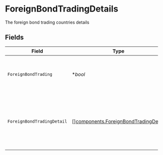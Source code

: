 # ForeignBondTradingDetails

The foreign bond trading countries details


## Fields

| Field                                                                                        | Type                                                                                         | Required                                                                                     | Description                                                                                  | Example                                                                                      |
| -------------------------------------------------------------------------------------------- | -------------------------------------------------------------------------------------------- | -------------------------------------------------------------------------------------------- | -------------------------------------------------------------------------------------------- | -------------------------------------------------------------------------------------------- |
| `ForeignBondTrading`                                                                         | **bool*                                                                                      | :heavy_minus_sign:                                                                           | Does the account anticipate trading in foreign bonds                                         | true                                                                                         |
| `ForeignBondTradingDetail`                                                                   | [][components.ForeignBondTradingDetail](../../models/components/foreignbondtradingdetail.md) | :heavy_minus_sign:                                                                           | The foreign bond trading countries details. If yes, than please provide details              |                                                                                              |